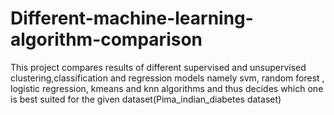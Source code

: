 # Different-machine-learning-algorithm-comparison
This project compares results of different supervised and unsupervised clustering,classification and regression models namely svm, random forest , 
logistic regression, kmeans and knn algorithms and thus decides which one is best suited for the given dataset(Pima_indian_diabetes dataset)
